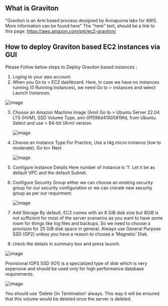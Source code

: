 ## What is Graviton
"Graviton is an Arm based process designed by Annapurna labs for AWS. More information can be found here"
The "here" text, should be a link to this page:
https://aws.amazon.com/pm/ec2-graviton/

## How to deploy Graviton based EC2 instances via GUI
Please Follow below steps to Deploy Graviton based instances :
1. Loging to your aws account.
2. When you Go to > EC2 dashboard. Here, In case we have no instances running (0 Running Instances), we need Go to > instances and select Launch Instances.

![image](https://user-images.githubusercontent.com/87687468/189866780-e67c8a99-e5f2-445f-938c-a672cd926c4a.png)

3. Choose an Amazon Machine Image (Ami)
   Go to > Ubuntu Server 22.04 LTS (HVM), SSD Volume Type, ami-0ff596d41505819fd, from Ubuntu.  
   Select and use > 64-bit (Arm) version.
   
   ![image](https://user-images.githubusercontent.com/87687468/189873264-568cb285-bf1f-40bc-9a84-c94407b65d0d.png)

4. Choose an Instance Type
   For Practice, Use a t4g.micro instance (low to moderate). Go to> Next
   
   ![image](https://user-images.githubusercontent.com/87687468/189874028-ad3955ec-817d-4cac-a3f2-82335a256500.png)
   
5. Configure Instance Details
   Here number of instance is ‘1’. Let it be as default VPC and the default Subnet.

6. Configure Security Group
   either we can choose an existing security group for our security configuration or we can crerate new security group as per our requirment.
   
   ![image](https://user-images.githubusercontent.com/87687468/189876379-1d9118c8-a9a6-4e6d-892a-e37443d37546.png)
   
7. Add Storage
   By default, EC2 comes with an 8 GiB disk size but 8GiB is not sufficient for most of the server scenarios as you want to have some room for things like log files and backups. So we need to choose a provision for 25 GiB disk space in general.
   Always use General Purpose SSD (GP2) unless you have a reason to choose a ‘Magnetic’ Disk.
   
8. check the details in summary box and press launch.

   
 
  ![image](https://user-images.githubusercontent.com/87687468/189878839-3ef022f7-2be7-458a-b0ce-20cf5ee0bcaa.png)

   Provisional IOPS SSD (IO1) is a specialized type of disk which is very expensive and should be used only for high performance database requirements.
   
   ![image](https://user-images.githubusercontent.com/87687468/189878035-87d9721f-c58e-4ce7-800b-093d4d3e59ce.png)
   
   You should use ‘Delete On Termination’ always. This way it will be ensured that this volume would be deleted once the server is deleted.

